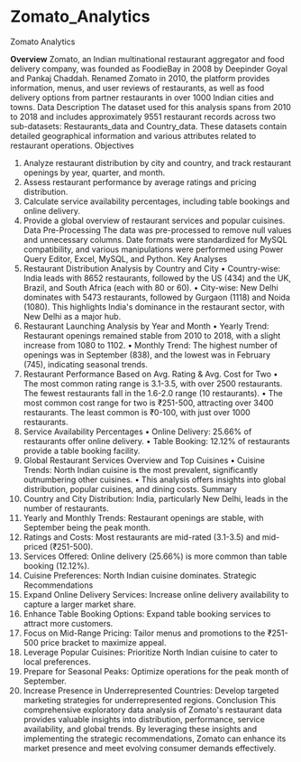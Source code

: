 # Zomato_Analytics
Zomato Analytics

**Overview**
Zomato, an Indian multinational restaurant aggregator and food delivery company, was founded as FoodieBay in 2008 by Deepinder Goyal and Pankaj Chaddah. Renamed Zomato in 2010, the platform provides information, menus, and user reviews of restaurants, as well as food delivery options from partner restaurants in over 1000 Indian cities and towns.
Data Description
The dataset used for this analysis spans from 2010 to 2018 and includes approximately 9551 restaurant records across two sub-datasets: Restaurants_data and Country_data. These datasets contain detailed geographical information and various attributes related to restaurant operations.
Objectives
1.	Analyze restaurant distribution by city and country, and track restaurant openings by year, quarter, and month.
2.	Assess restaurant performance by average ratings and pricing distribution.
3.	Calculate service availability percentages, including table bookings and online delivery.
4.	Provide a global overview of restaurant services and popular cuisines.
Data Pre-Processing
The data was pre-processed to remove null values and unnecessary columns. Date formats were standardized for MySQL compatibility, and various manipulations were performed using Power Query Editor, Excel, MySQL, and Python.
Key Analyses
1. Restaurant Distribution Analysis by Country and City
•	Country-wise: India leads with 8652 restaurants, followed by the US (434) and the UK, Brazil, and South Africa (each with 80 or 60).
•	City-wise: New Delhi dominates with 5473 restaurants, followed by Gurgaon (1118) and Noida (1080). This highlights India's dominance in the restaurant sector, with New Delhi as a major hub.
2. Restaurant Launching Analysis by Year and Month
•	Yearly Trend: Restaurant openings remained stable from 2010 to 2018, with a slight increase from 1080 to 1102.
•	Monthly Trend: The highest number of openings was in September (838), and the lowest was in February (745), indicating seasonal trends.
3. Restaurant Performance Based on Avg. Rating & Avg. Cost for Two
•	The most common rating range is 3.1-3.5, with over 2500 restaurants. The fewest restaurants fall in the 1.6-2.0 range (10 restaurants).
•	The most common cost range for two is ₹251-500, attracting over 3400 restaurants. The least common is ₹0-100, with just over 1000 restaurants.
4. Service Availability Percentages
•	Online Delivery: 25.66% of restaurants offer online delivery.
•	Table Booking: 12.12% of restaurants provide a table booking facility.
5. Global Restaurant Services Overview and Top Cuisines
•	Cuisine Trends: North Indian cuisine is the most prevalent, significantly outnumbering other cuisines.
•	This analysis offers insights into global distribution, popular cuisines, and dining costs.
Summary
1.	Country and City Distribution: India, particularly New Delhi, leads in the number of restaurants.
2.	Yearly and Monthly Trends: Restaurant openings are stable, with September being the peak month.
3.	Ratings and Costs: Most restaurants are mid-rated (3.1-3.5) and mid-priced (₹251-500).
4.	Services Offered: Online delivery (25.66%) is more common than table booking (12.12%).
5.	Cuisine Preferences: North Indian cuisine dominates.
Strategic Recommendations
1.	Expand Online Delivery Services: Increase online delivery availability to capture a larger market share.
2.	Enhance Table Booking Options: Expand table booking services to attract more customers.
3.	Focus on Mid-Range Pricing: Tailor menus and promotions to the ₹251-500 price bracket to maximize appeal.
4.	Leverage Popular Cuisines: Prioritize North Indian cuisine to cater to local preferences.
5.	Prepare for Seasonal Peaks: Optimize operations for the peak month of September.
6.	Increase Presence in Underrepresented Countries: Develop targeted marketing strategies for underrepresented regions.
Conclusion
This comprehensive exploratory data analysis of Zomato's restaurant data provides valuable insights into distribution, performance, service availability, and global trends. By leveraging these insights and implementing the strategic recommendations, Zomato can enhance its market presence and meet evolving consumer demands effectively.
